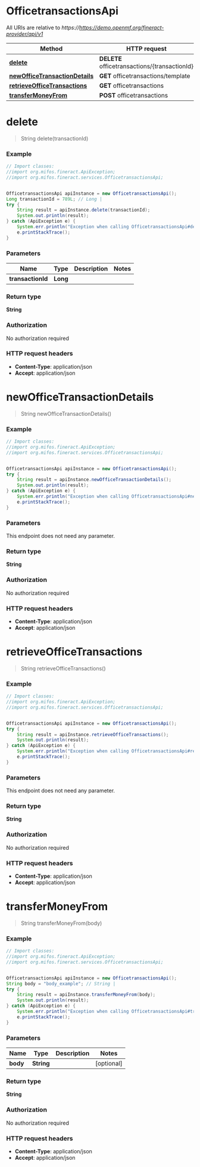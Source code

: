 # OfficetransactionsApi

All URIs are relative to *https://https://demo.openmf.org/fineract-provider/api/v1*

Method | HTTP request | Description
------------- | ------------- | -------------
[**delete**](OfficetransactionsApi.md#delete) | **DELETE** officetransactions/{transactionId} | 
[**newOfficeTransactionDetails**](OfficetransactionsApi.md#newOfficeTransactionDetails) | **GET** officetransactions/template | 
[**retrieveOfficeTransactions**](OfficetransactionsApi.md#retrieveOfficeTransactions) | **GET** officetransactions | 
[**transferMoneyFrom**](OfficetransactionsApi.md#transferMoneyFrom) | **POST** officetransactions | 


<a name="delete"></a>
# **delete**
> String delete(transactionId)



### Example
```java
// Import classes:
//import org.mifos.fineract.ApiException;
//import org.mifos.fineract.services.OfficetransactionsApi;


OfficetransactionsApi apiInstance = new OfficetransactionsApi();
Long transactionId = 789L; // Long | 
try {
    String result = apiInstance.delete(transactionId);
    System.out.println(result);
} catch (ApiException e) {
    System.err.println("Exception when calling OfficetransactionsApi#delete");
    e.printStackTrace();
}
```

### Parameters

Name | Type | Description  | Notes
------------- | ------------- | ------------- | -------------
 **transactionId** | **Long**|  |

### Return type

**String**

### Authorization

No authorization required

### HTTP request headers

 - **Content-Type**: application/json
 - **Accept**: application/json

<a name="newOfficeTransactionDetails"></a>
# **newOfficeTransactionDetails**
> String newOfficeTransactionDetails()



### Example
```java
// Import classes:
//import org.mifos.fineract.ApiException;
//import org.mifos.fineract.services.OfficetransactionsApi;


OfficetransactionsApi apiInstance = new OfficetransactionsApi();
try {
    String result = apiInstance.newOfficeTransactionDetails();
    System.out.println(result);
} catch (ApiException e) {
    System.err.println("Exception when calling OfficetransactionsApi#newOfficeTransactionDetails");
    e.printStackTrace();
}
```

### Parameters
This endpoint does not need any parameter.

### Return type

**String**

### Authorization

No authorization required

### HTTP request headers

 - **Content-Type**: application/json
 - **Accept**: application/json

<a name="retrieveOfficeTransactions"></a>
# **retrieveOfficeTransactions**
> String retrieveOfficeTransactions()



### Example
```java
// Import classes:
//import org.mifos.fineract.ApiException;
//import org.mifos.fineract.services.OfficetransactionsApi;


OfficetransactionsApi apiInstance = new OfficetransactionsApi();
try {
    String result = apiInstance.retrieveOfficeTransactions();
    System.out.println(result);
} catch (ApiException e) {
    System.err.println("Exception when calling OfficetransactionsApi#retrieveOfficeTransactions");
    e.printStackTrace();
}
```

### Parameters
This endpoint does not need any parameter.

### Return type

**String**

### Authorization

No authorization required

### HTTP request headers

 - **Content-Type**: application/json
 - **Accept**: application/json

<a name="transferMoneyFrom"></a>
# **transferMoneyFrom**
> String transferMoneyFrom(body)



### Example
```java
// Import classes:
//import org.mifos.fineract.ApiException;
//import org.mifos.fineract.services.OfficetransactionsApi;


OfficetransactionsApi apiInstance = new OfficetransactionsApi();
String body = "body_example"; // String | 
try {
    String result = apiInstance.transferMoneyFrom(body);
    System.out.println(result);
} catch (ApiException e) {
    System.err.println("Exception when calling OfficetransactionsApi#transferMoneyFrom");
    e.printStackTrace();
}
```

### Parameters

Name | Type | Description  | Notes
------------- | ------------- | ------------- | -------------
 **body** | **String**|  | [optional]

### Return type

**String**

### Authorization

No authorization required

### HTTP request headers

 - **Content-Type**: application/json
 - **Accept**: application/json


